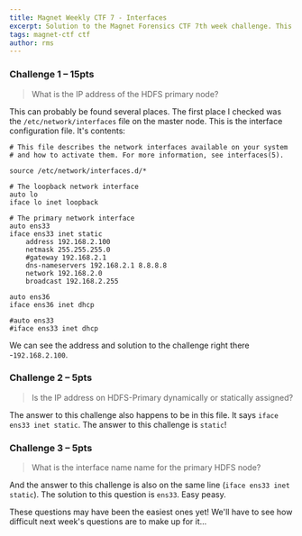 ```yaml
---
title: Magnet Weekly CTF 7 - Interfaces
excerpt: Solution to the Magnet Forensics CTF 7th week challenge. This week's challenge asks some trivial questions about the Linux Hadoop image and the network interface. 
tags: magnet-ctf ctf
author: rms
---
```


### Challenge 1 – 15pts

> What is the IP address of the HDFS primary node?

This can probably be found several places. The first place I checked was the `/etc/network/interfaces` file on the master node. This is the interface configuration file. It's contents:

```
# This file describes the network interfaces available on your system
# and how to activate them. For more information, see interfaces(5).

source /etc/network/interfaces.d/*

# The loopback network interface
auto lo
iface lo inet loopback

# The primary network interface
auto ens33
iface ens33 inet static
	address 192.168.2.100
	netmask 255.255.255.0
	#gateway 192.168.2.1
	dns-nameservers 192.168.2.1 8.8.8.8
	network 192.168.2.0
	broadcast 192.168.2.255

auto ens36
iface ens36 inet dhcp

#auto ens33
#iface ens33 inet dhcp
```
We can see the address and solution to the challenge right there -`192.168.2.100`. 

### Challenge 2 – 5pts

> Is the IP address on HDFS-Primary dynamically or statically assigned?

The answer to this challenge also happens to be in this file. It says `iface ens33 inet static`. The answer to this challenge is `static`!

### Challenge 3 – 5pts

> What is the interface name name for the primary HDFS node?

And the answer to this challenge is also on the same line (`iface ens33 inet static`). The solution to this question is `ens33`. Easy peasy.

These questions may have been the easiest ones yet! We'll have to see how difficult next week's questions are to make up for it...
